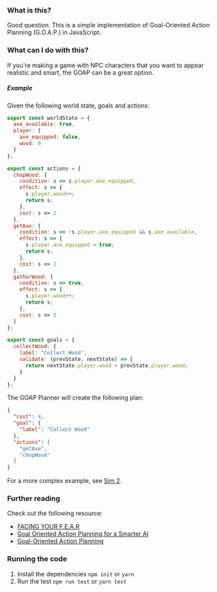 ### What is this?

Good question. This is a simple implementation of Goal-Oriented Action Planning (G.O.A.P.) in JavaScript. 

### What can I do with this?

If you're making a game with NPC characters that you want to appear realistic and smart, the GOAP can be a great option. 

##### Example

Given the following world state, goals and actions:

```javascript
export const worldState = {
  axe_available: true,
  player: {
    axe_equipped: false,
    wood: 0
  }
};

export const actions = {
  chopWood: {
    condition: s => s.player.axe_equipped,
    effect: s => {
      s.player.wood++;
      return s;
    },
    cost: s => 2
  },
  getAxe: {
    condition: s => !s.player.axe_equipped && s.axe_available,
    effect: s => {
      s.player.axe_equipped = true;
      return s;
    },
    cost: s => 2
  },
  gatherWood: {
    condition: s => true,
    effect: s => {
      s.player.wood++;
      return s;
    },
    cost: s => 5
  }
};

export const goals = {
  collectWood: {
    label: "Collect Wood",
    validate: (prevState, nextState) => {
      return nextState.player.wood > prevState.player.wood;
    }
  }
};

```

The GOAP Planner will create the following plan:

```json
{
  "cost": 4,
  "goal": {
    "label": "Collect Wood"
  },
  "actions": [
    "getAxe",
    "chopWood"
  ]
}
```

For a more complex example, see [Sim 2](/__test__/sim2.js).

### Further reading

Check out the following resource:

* [FACING YOUR F.E.A.R](http://aiandgames.com/facing-your-fear/)
* [Goal Oriented Action Planning for a Smarter AI](https://gamedevelopment.tutsplus.com/tutorials/goal-oriented-action-planning-for-a-smarter-ai--cms-20793)
* [Goal-Oriented Action Planning](http://alumni.media.mit.edu/~jorkin/goap.html)

### Running the code

1. Install the dependencies `npm init` or `yarn`
2. Run the test `npm run test` or `yarn test`

